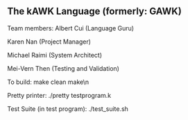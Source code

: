 The kAWK Language (formerly: GAWK)
-----------------

Team members: 
Albert Cui (Language Guru)

Karen Nan (Project Manager)

Michael Raimi (System Architect)

Mei-Vern Then (Testing and Validation)

To build:
make clean
make\n

Pretty printer:
./pretty testprogram.k

Test Suite (in test program): 
./test_suite.sh


